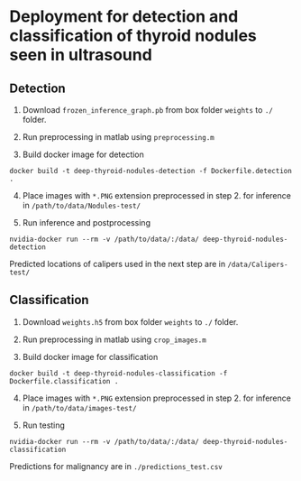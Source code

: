 # Deployment for detection and classification of thyroid nodules seen in ultrasound

## Detection

1. Download `frozen_inference_graph.pb` from box folder `weights` to `./` folder.

2. Run preprocessing in matlab using `preprocessing.m`

3. Build docker image for detection

```
docker build -t deep-thyroid-nodules-detection -f Dockerfile.detection .
```

4. Place images with `*.PNG` extension preprocessed in step 2. for inference in `/path/to/data/Nodules-test/`

5. Run inference and postprocessing

```
nvidia-docker run --rm -v /path/to/data/:/data/ deep-thyroid-nodules-detection
```

Predicted locations of calipers used in the next step are in `/data/Calipers-test/`

## Classification

1. Download `weights.h5` from box folder `weights` to `./` folder.

2. Run preprocessing in matlab using `crop_images.m`

3. Build docker image for classification

```
docker build -t deep-thyroid-nodules-classification -f Dockerfile.classification .
```

4. Place images with `*.PNG` extension preprocessed in step 2. for inference in `/path/to/data/images-test/`

5. Run testing

```
nvidia-docker run --rm -v /path/to/data/:/data/ deep-thyroid-nodules-classification
```

Predictions for malignancy are in `./predictions_test.csv`

